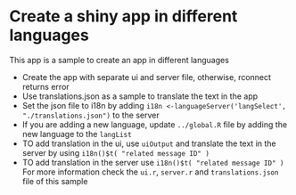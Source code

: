 # Create a shiny app in different languages 
This app is a sample to create an app in different languages
- Create the app with separate ui and server file, otherwise, rconnect returns error
- Use translations.json as a sample to translate the text in the app
- Set the json file to i18n by adding `i18n <-languageServer('langSelect', "./translations.json")` to the server
- If you are adding a new language, update `../global.R` file by adding the new language to the `langList`
- TO add translation in the ui, use `uiOutput` and translate the text in the server by using `i18n()$t( "related message ID" )`
- TO add translation in the server use `i18n()$t( "related message ID" )`
For more information check the `ui.r`, `server.r` and `translations.json` file of this sample
